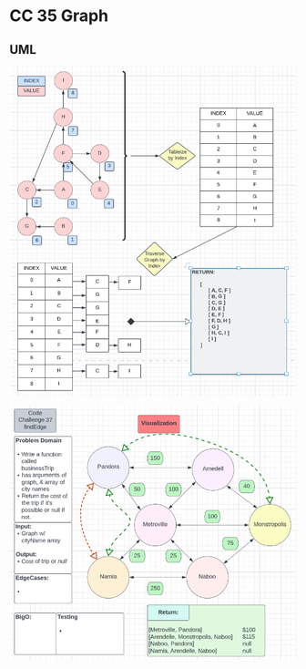 # CC 35 Graph

## UML

![img](../../assets/GRAPH.png)

![img](../../assets/Screen%20Shot%202022-08-02%20at%209.26.06%20PM.png)
